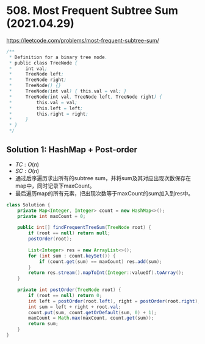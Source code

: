 # 508. Most Frequent Subtree Sum (2021.04.29)

https://leetcode.com/problems/most-frequent-subtree-sum/

```java
/**
 * Definition for a binary tree node.
 * public class TreeNode {
 *     int val;
 *     TreeNode left;
 *     TreeNode right;
 *     TreeNode() {}
 *     TreeNode(int val) { this.val = val; }
 *     TreeNode(int val, TreeNode left, TreeNode right) {
 *         this.val = val;
 *         this.left = left;
 *         this.right = right;
 *     }
 * }
 */
```

## Solution 1: HashMap + Post-order

- $TC:O(n)$
- $SC:O(n)$
- 通过后序遍历求出所有的subtree sum，并将sum及其对应出现次数保存在map中，同时记录下maxCount。
- 最后遍历map的所有元素，把出现次数等于maxCount的sum加入到res中。

```java
class Solution {
    private Map<Integer, Integer> count = new HashMap<>();
    private int maxCount = 0;
    
    public int[] findFrequentTreeSum(TreeNode root) {
        if (root == null) return null;
        postOrder(root);
        
        List<Integer> res = new ArrayList<>();
        for (int sum : count.keySet()) {
            if (count.get(sum) == maxCount) res.add(sum);
        }
        return res.stream().mapToInt(Integer::valueOf).toArray();
    }
    
    private int postOrder(TreeNode root) {
        if (root == null) return 0;
        int left = postOrder(root.left), right = postOrder(root.right);
        int sum = left + right + root.val;
        count.put(sum, count.getOrDefault(sum, 0) + 1);
        maxCount = Math.max(maxCount, count.get(sum));
        return sum;
    }
}
```